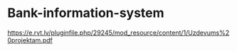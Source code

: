 # Bank-information-system
https://e.rvt.lv/pluginfile.php/29245/mod_resource/content/1/Uzdevums%20projektam.pdf
